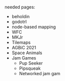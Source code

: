 needed pages:
- beholdin
- godotrl
- node-based mapping
- WFC
- MKJr
- Tilemaps
- AGBiC 2021
- Space Animals
- Jam Games
	- Pup Seeker
	- Pipsqueak
	- Networked jam gam